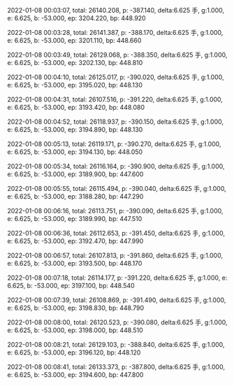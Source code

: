 2022-01-08 00:03:07, total: 26140.208, p: -387.140, delta:6.625 手, g:1.000, e: 6.625, b: -53.000, ep: 3204.220, bp: 448.920

2022-01-08 00:03:28, total: 26141.387, p: -388.170, delta:6.625 手, g:1.000, e: 6.625, b: -53.000, ep: 3201.110, bp: 448.660

2022-01-08 00:03:49, total: 26129.068, p: -388.350, delta:6.625 手, g:1.000, e: 6.625, b: -53.000, ep: 3202.130, bp: 448.810

2022-01-08 00:04:10, total: 26125.017, p: -390.020, delta:6.625 手, g:1.000, e: 6.625, b: -53.000, ep: 3195.020, bp: 448.130

2022-01-08 00:04:31, total: 26107.516, p: -391.220, delta:6.625 手, g:1.000, e: 6.625, b: -53.000, ep: 3193.420, bp: 448.080

2022-01-08 00:04:52, total: 26118.937, p: -390.150, delta:6.625 手, g:1.000, e: 6.625, b: -53.000, ep: 3194.890, bp: 448.130

2022-01-08 00:05:13, total: 26119.171, p: -390.270, delta:6.625 手, g:1.000, e: 6.625, b: -53.000, ep: 3194.130, bp: 448.050

2022-01-08 00:05:34, total: 26116.164, p: -390.900, delta:6.625 手, g:1.000, e: 6.625, b: -53.000, ep: 3189.900, bp: 447.600

2022-01-08 00:05:55, total: 26115.494, p: -390.040, delta:6.625 手, g:1.000, e: 6.625, b: -53.000, ep: 3188.280, bp: 447.290

2022-01-08 00:06:16, total: 26113.751, p: -390.090, delta:6.625 手, g:1.000, e: 6.625, b: -53.000, ep: 3189.990, bp: 447.510

2022-01-08 00:06:36, total: 26112.653, p: -391.450, delta:6.625 手, g:1.000, e: 6.625, b: -53.000, ep: 3192.470, bp: 447.990

2022-01-08 00:06:57, total: 26107.813, p: -391.860, delta:6.625 手, g:1.000, e: 6.625, b: -53.000, ep: 3193.500, bp: 448.170

2022-01-08 00:07:18, total: 26114.177, p: -391.220, delta:6.625 手, g:1.000, e: 6.625, b: -53.000, ep: 3197.100, bp: 448.540

2022-01-08 00:07:39, total: 26108.869, p: -391.490, delta:6.625 手, g:1.000, e: 6.625, b: -53.000, ep: 3198.830, bp: 448.790

2022-01-08 00:08:00, total: 26120.523, p: -390.080, delta:6.625 手, g:1.000, e: 6.625, b: -53.000, ep: 3198.000, bp: 448.510

2022-01-08 00:08:21, total: 26129.103, p: -388.840, delta:6.625 手, g:1.000, e: 6.625, b: -53.000, ep: 3196.120, bp: 448.120

2022-01-08 00:08:41, total: 26133.373, p: -387.800, delta:6.625 手, g:1.000, e: 6.625, b: -53.000, ep: 3194.600, bp: 447.800